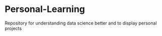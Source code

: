 # Personal-Learning
Repository for understanding data science better and to display personal projects
